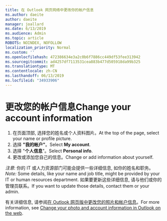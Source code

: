 ```yaml
---
title: 在 Outlook 网页网络中更改你的帐户信息
ms.author: daeite
author: daeite
manager: joallard
ms.date: 6/13/2019
ms.audience: Admin
ms.topic: article
ROBOTS: NOINDEX, NOFOLLOW
localization_priority: Normal
ms.custom: ''
ms.openlocfilehash: 472386634e3a2c0b6f7886cc449df53fee313942
ms.sourcegitcommit: ad4257df7113531cea883b477d505918da99b325
ms.translationtype: MT
ms.contentlocale: zh-CN
ms.lasthandoff: 06/13/2019
ms.locfileid: "34933906"
---
```

# <a name="change-your-account-information"></a><span data-ttu-id="431b5-102">更改您的帐户信息</span><span class="sxs-lookup"><span data-stu-id="431b5-102">Change your account information</span></span>

1. <span data-ttu-id="431b5-103">在页面顶部, 选择您的姓名或个人资料图片。</span><span class="sxs-lookup"><span data-stu-id="431b5-103">At the top of the page, select your name or profile picture.</span></span>
1. <span data-ttu-id="431b5-104">选择 **"我的帐户"**。</span><span class="sxs-lookup"><span data-stu-id="431b5-104">Select **My account**.</span></span>
1. <span data-ttu-id="431b5-105">选择 "**个人信息**"。</span><span class="sxs-lookup"><span data-stu-id="431b5-105">Select **Personal info**.</span></span>
1. <span data-ttu-id="431b5-106">更改或添加您自己的信息。</span><span class="sxs-lookup"><span data-stu-id="431b5-106">Change or add information about yourself.</span></span>

<span data-ttu-id="431b5-107">*注意:* 你的 IT 或人力资源部门可能会提供一些详细信息, 如你的姓名和职务。</span><span class="sxs-lookup"><span data-stu-id="431b5-107">*Note:* Some details, like your name and job title, might be provided by your IT or human resources department.</span></span> <span data-ttu-id="431b5-108">如果要更新这些详细信息, 请与他们或你的管理员联系。</span><span class="sxs-lookup"><span data-stu-id="431b5-108">If you want to update those details, contact them or your admin.</span></span>

<span data-ttu-id="431b5-109">有关详细信息, 请参阅[在 Outlook 网页版中更改您的照片和帐户信息](https://support.office.com/article/b2dbb289-851d-4bed-93c3-3e136f5659ec)。</span><span class="sxs-lookup"><span data-stu-id="431b5-109">For more information, see [Change your photo and account information in Outlook on the web](https://support.office.com/article/b2dbb289-851d-4bed-93c3-3e136f5659ec).</span></span>